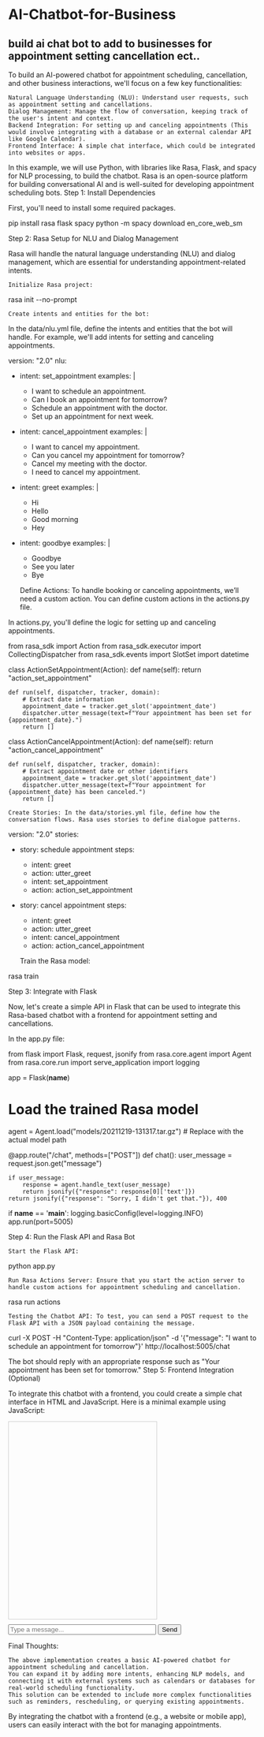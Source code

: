 # AI-Chatbot-for-Business
build ai chat bot to add to businesses for appointment setting cancellation ect..
-------
To build an AI-powered chatbot for appointment scheduling, cancellation, and other business interactions, we'll focus on a few key functionalities:

    Natural Language Understanding (NLU): Understand user requests, such as appointment setting and cancellations.
    Dialog Management: Manage the flow of conversation, keeping track of the user's intent and context.
    Backend Integration: For setting up and canceling appointments (This would involve integrating with a database or an external calendar API like Google Calendar).
    Frontend Interface: A simple chat interface, which could be integrated into websites or apps.

In this example, we will use Python, with libraries like Rasa, Flask, and spacy for NLP processing, to build the chatbot. Rasa is an open-source platform for building conversational AI and is well-suited for developing appointment scheduling bots.
Step 1: Install Dependencies

First, you'll need to install some required packages.

pip install rasa flask spacy
python -m spacy download en_core_web_sm

Step 2: Rasa Setup for NLU and Dialog Management

Rasa will handle the natural language understanding (NLU) and dialog management, which are essential for understanding appointment-related intents.

    Initialize Rasa project:

rasa init --no-prompt

    Create intents and entities for the bot:

In the data/nlu.yml file, define the intents and entities that the bot will handle. For example, we'll add intents for setting and canceling appointments.

version: "2.0"
nlu:
  - intent: set_appointment
    examples: |
      - I want to schedule an appointment.
      - Can I book an appointment for tomorrow?
      - Schedule an appointment with the doctor.
      - Set up an appointment for next week.
  
  - intent: cancel_appointment
    examples: |
      - I want to cancel my appointment.
      - Can you cancel my appointment for tomorrow?
      - Cancel my meeting with the doctor.
      - I need to cancel my appointment.
  
  - intent: greet
    examples: |
      - Hi
      - Hello
      - Good morning
      - Hey
  
  - intent: goodbye
    examples: |
      - Goodbye
      - See you later
      - Bye

    Define Actions: To handle booking or canceling appointments, we’ll need a custom action. You can define custom actions in the actions.py file.

In actions.py, you'll define the logic for setting up and canceling appointments.

from rasa_sdk import Action
from rasa_sdk.executor import CollectingDispatcher
from rasa_sdk.events import SlotSet
import datetime

class ActionSetAppointment(Action):
    def name(self):
        return "action_set_appointment"

    def run(self, dispatcher, tracker, domain):
        # Extract date information
        appointment_date = tracker.get_slot('appointment_date')
        dispatcher.utter_message(text=f"Your appointment has been set for {appointment_date}.")
        return []

class ActionCancelAppointment(Action):
    def name(self):
        return "action_cancel_appointment"

    def run(self, dispatcher, tracker, domain):
        # Extract appointment date or other identifiers
        appointment_date = tracker.get_slot('appointment_date')
        dispatcher.utter_message(text=f"Your appointment for {appointment_date} has been canceled.")
        return []

    Create Stories: In the data/stories.yml file, define how the conversation flows. Rasa uses stories to define dialogue patterns.

version: "2.0"
stories:
  - story: schedule appointment
    steps:
      - intent: greet
      - action: utter_greet
      - intent: set_appointment
      - action: action_set_appointment
  
  - story: cancel appointment
    steps:
      - intent: greet
      - action: utter_greet
      - intent: cancel_appointment
      - action: action_cancel_appointment

    Train the Rasa model:

rasa train

Step 3: Integrate with Flask

Now, let's create a simple API in Flask that can be used to integrate this Rasa-based chatbot with a frontend for appointment setting and cancellations.

In the app.py file:

from flask import Flask, request, jsonify
from rasa.core.agent import Agent
from rasa.core.run import serve_application
import logging

app = Flask(__name__)

# Load the trained Rasa model
agent = Agent.load("models/20211219-131317.tar.gz")  # Replace with the actual model path

@app.route("/chat", methods=["POST"])
def chat():
    user_message = request.json.get("message")
    
    if user_message:
        response = agent.handle_text(user_message)
        return jsonify({"response": response[0]['text']})
    return jsonify({"response": "Sorry, I didn't get that."}), 400

if __name__ == '__main__':
    logging.basicConfig(level=logging.INFO)
    app.run(port=5005)

Step 4: Run the Flask API and Rasa Bot

    Start the Flask API:

python app.py

    Run Rasa Actions Server: Ensure that you start the action server to handle custom actions for appointment scheduling and cancellation.

rasa run actions

    Testing the Chatbot API: To test, you can send a POST request to the Flask API with a JSON payload containing the message.

curl -X POST -H "Content-Type: application/json" -d '{"message": "I want to schedule an appointment for tomorrow"}' http://localhost:5005/chat

The bot should reply with an appropriate response such as "Your appointment has been set for tomorrow."
Step 5: Frontend Integration (Optional)

To integrate this chatbot with a frontend, you could create a simple chat interface in HTML and JavaScript. Here is a minimal example using JavaScript:

<!DOCTYPE html>
<html lang="en">
<head>
  <meta charset="UTF-8">
  <title>Appointment Chatbot</title>
  <style>
    #chat-box {
      width: 300px;
      height: 400px;
      border: 1px solid #ccc;
      overflow-y: scroll;
    }
    #message-input {
      width: 300px;
      margin-top: 10px;
    }
  </style>
</head>
<body>
  <div id="chat-box"></div>
  <input type="text" id="message-input" placeholder="Type a message..." />
  <button id="send-button">Send</button>

  <script>
    const sendButton = document.getElementById("send-button");
    const messageInput = document.getElementById("message-input");
    const chatBox = document.getElementById("chat-box");

    sendButton.addEventListener("click", async function() {
      const userMessage = messageInput.value;
      if (userMessage.trim()) {
        chatBox.innerHTML += `<div>User: ${userMessage}</div>`;
        
        // Send the message to the Flask API
        const response = await fetch('http://localhost:5005/chat', {
          method: 'POST',
          headers: {'Content-Type': 'application/json'},
          body: JSON.stringify({ message: userMessage })
        });

        const data = await response.json();
        chatBox.innerHTML += `<div>Bot: ${data.response}</div>`;
        messageInput.value = '';  // Clear input
      }
    });
  </script>
</body>
</html>

Final Thoughts:

    The above implementation creates a basic AI-powered chatbot for appointment scheduling and cancellation.
    You can expand it by adding more intents, enhancing NLP models, and connecting it with external systems such as calendars or databases for real-world scheduling functionality.
    This solution can be extended to include more complex functionalities such as reminders, rescheduling, or querying existing appointments.

By integrating the chatbot with a frontend (e.g., a website or mobile app), users can easily interact with the bot for managing appointments.
